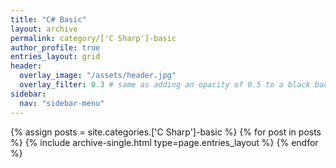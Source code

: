 ```yaml
---
title: "C# Basic"
layout: archive
permalink: category/['C Sharp']-basic
author_profile: true
entries_layout: grid
header:
  overlay_image: "/assets/header.jpg"
  overlay_filter: 0.3 # same as adding an opacity of 0.5 to a black background
sidebar:
  nav: "sidebar-menu"
---
```


{% assign posts = site.categories.['C Sharp']-basic %}
{% for post in posts %} {% include archive-single.html type=page.entries_layout %} {% endfor %}